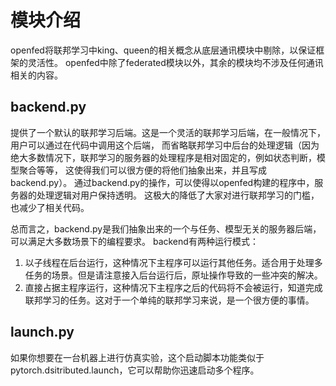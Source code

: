 # 模块介绍
openfed将联邦学习中king、queen的相关概念从底层通讯模块中剔除，以保证框架的灵活性。
openfed中除了federated模块以外，其余的模块均不涉及任何通讯相关的内容。

## backend.py
提供了一个默认的联邦学习后端。这是一个灵活的联邦学习后端，在一般情况下，用户可以通过在代码中调用这个后端，
而省略联邦学习中后台的处理逻辑（因为绝大多数情况下，联邦学习的服务器的处理程序是相对固定的，例如状态判断，模型聚合等等，
这使得我们可以很方便的将他们抽象出来，并且写成backend.py）。
通过backend.py的操作，可以使得以openfed构建的程序中，服务器的处理逻辑对用户保持透明。
这极大的降低了大家对进行联邦学习的门槛，也减少了相关代码。

总而言之，backend.py是我们抽象出来的一个与任务、模型无关的服务器后端，可以满足大多数场景下的编程要求。
backend有两种运行模式：
1. 以子线程在后台运行，这种情况下主程序可以运行其他任务。适合用于处理多任务的场景。但是请注意接入后台运行后，原址操作导致的一些冲突的解决。
2. 直接占据主程序运行，这种情况下主程序之后的代码将不会被运行，知道完成联邦学习的任务。这对于一个单纯的联邦学习来说，是一个很方便的事情。

## launch.py
如果你想要在一台机器上进行仿真实验，这个启动脚本功能类似于pytorch.dsitributed.launch，它可以帮助你迅速启动多个程序。
